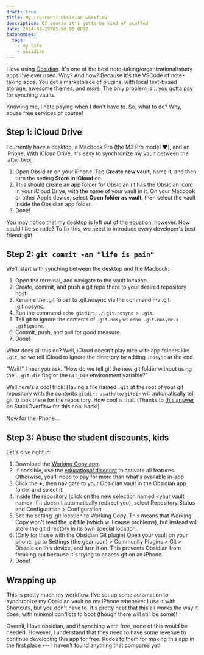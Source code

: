 ```yaml
---
draft: true
title: My (current) Obsidian workflow
description: Of course it's gotta be kind of scuffed
date: 2024-03-19T05:00:00.000Z
taxonomies:
  tags:
    - my life
    - obsidian
---
```


I *love* using [Obsidian](https://obsidian.md). It's one of the best note-taking/organizational/study apps I've ever used. Why? And how? Because it's the VSCode of note-taking apps. You get a marketplace of plugins, with local text-based storage, awesome themes, and more. The only problem is... [you gotta pay](https://obsidian.md/sync) for synching vaults.

Knowing me, I hate paying when I don't have to. So, what to do? Why, abuse free services of course!

## Step 1: iCloud Drive

I currently have a desktop, a Macbook Pro (the M3 Pro model ❤️), and an iPhone. With iCloud Drive, it's easy to synchronize my vault between the latter two:

1. Open Obsidian on your iPhone. Tap **Create new vault**, name it, and then turn the setting **Store in iCloud** on.
2. This should create an app folder for Obsidian (it has the Obsidian icon) in your iCloud Drive, with the name of your vault in it. On your Macbook or other Apple device, select **Open folder as vault**, then select the vault inside the Obsidian app folder.
3. Done!

You may notice that my desktop is left out of the equation, however. How could I be so rude? To fix this, we need to introduce every developer's best friend: git!

## Step 2: `git commit -am "life is pain"`

We'll start with synching between the desktop and the Macbook:

1. Open the terminal, and navigate to the vault location.
2. Create, commit, and push a git repo there to your desired repository host.
3. Rename the .git folder to .git.nosync via the command mv .git .git.nosync.
4. Run the command `echo gitdir: ./.git.nosync > .git`.
5. Tell git to ignore the contents of `.git.nosync`: `echo .git.nosync > .gitignore`.
6. Commit, push, and pull for good measure.
7. Done!

What does all this do? Well, iCloud doesn't play nice with app folders like `.git`, so we tell iCloud to ignore the directory by adding `.nosync` at the end.

"Wait!" I hear you ask. "How do we tell git the new git folder without using the `--git-dir` flag or the `GIT_DIR` environment variable?"

Well here's a cool trick: Having a file named `.git` at the root of your git repository with the contents `gitdir: /path/to/gitdir` will automatically tell git to look there for the repository. How cool is that! (Thanks to [this answer](https://stackoverflow.com/a/5338153) on StackOverflow for this cool hack!)

Now for the iPhone...

## Step 3: Abuse the student discounts, kids

Let's dive right in:

1. Download the [Working Copy app](https://workingcopy.app/).
2. If possible, use the [educational discount](https://workingcopy.app/education/) to activate all features. Otherwise, you'll need to pay for more than what's available in-app.
3. Click the **+**, then navigate to your Obsidian vault in the Obsidian app folder and select it.
4. Inside the repository (click on the new selection named \<your vault name> if it doesn't automatically redirect you), select Repository Status and Configuration > Configuration 
5. Set the setting .git location to Working Copy. This means that Working Copy won't read the .git file (which will cause problems), but instead will store the git directory in its own special location.
6. (Only for those with the Obsidian Git plugin) Open your vault on your phone, go to Settings (the gear icon) > Community Plugins > Git > Disable on this device, and turn it on. This prevents Obsidian from freaking out because it's trying to access git on an iPhone.
7. Done!

## Wrapping up

This is pretty much my workflow. I've set up some automation to synchronize my Obsidian vault on my iPhone whenever I use it with Shortcuts, but you don't have to. It's pretty neat that this all works the way it does, with minimal conflicts to boot (though there will still be some)!

Overall, I love obsidian, and if synching were free, none of this would be needed. However, I understand that they need to have some revenue to continue developing this app for free. Kudos to them for making this app in the first place --- I haven't found anything that compares yet! 
